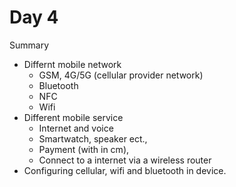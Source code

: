 # Day 4


Summary
- Differnt mobile network
    - GSM, 4G/5G (cellular provider network)
    - Bluetooth
    - NFC
    - Wifi
- Different mobile service
    - Internet and voice
    - Smartwatch, speaker ect.,
    - Payment (with in cm),
    - Connect to a internet via a wireless router
- Configuring cellular, wifi and bluetooth in device.
